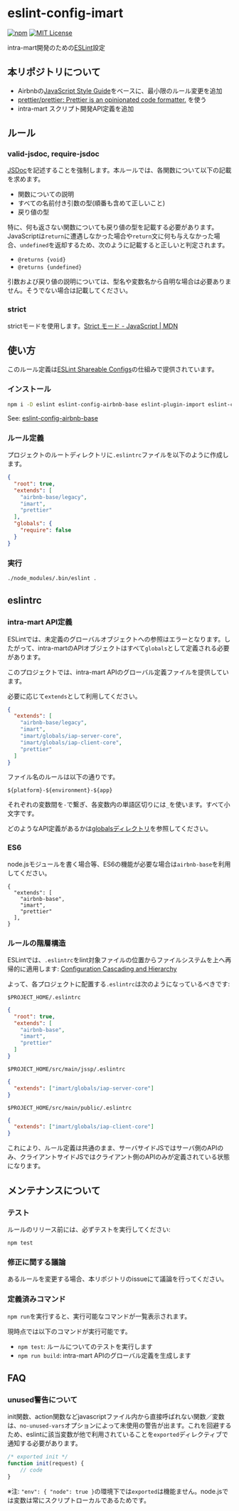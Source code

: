 # eslint-config-imart

[![npm](https://img.shields.io/npm/v/npm.svg)](https://www.npmjs.com/package/eslint-config-imart)
[![MIT License](http://img.shields.io/badge/license-MIT-blue.svg?style=flat)](LICENSE.txt)

intra-mart開発のための[ESLint](http://eslint.org/)設定

## 本リポジトリについて

* Airbnbの[JavaScript Style Guide](https://github.com/airbnb/javascript)をベースに、最小限のルール変更を追加
* [prettier/prettier: Prettier is an opinionated code formatter\.](https://github.com/prettier/prettier) を使う
* intra-mart スクリプト開発API定義を追加

## ルール

### valid-jsdoc, require-jsdoc

[JSDoc](http://usejsdoc.org/)を記述することを強制します。本ルールでは、各関数について以下の記載を求めます。

* 関数についての説明
* すべての名前付き引数の型(順番も含めて正しいこと)
* 戻り値の型

特に、何も返さない関数についても戻り値の型を記載する必要があります。JavaScriptは`return`に遭遇しなかった場合や`return`文に何も与えなかった場合、`undefined`を返却するため、次のように記載すると正しいと判定されます。

* `@returns {void}`
* `@returns {undefined}`

引数および戻り値の説明については、型名や変数名から自明な場合は必要ありません。そうでない場合は記載してください。

### strict

strictモードを使用します。[Strict モード - JavaScript | MDN](https://developer.mozilla.org/ja/docs/Web/JavaScript/Strict_mode)

## 使い方

このルール定義は[ESLint Shareable Configs](http://eslint.org/docs/developer-guide/shareable-configs)の仕組みで提供されています。

### インストール

```sh
npm i -D eslint eslint-config-airbnb-base eslint-plugin-import eslint-config-imart
```

See: [eslint\-config\-airbnb\-base](https://www.npmjs.com/package/eslint-config-airbnb-base)

### ルール定義

プロジェクトのルートディレクトリに`.eslintrc`ファイルを以下のように作成します。

```json
{
  "root": true,
  "extends": [
    "airbnb-base/legacy",
    "imart",
    "prettier"
  ],
  "globals": {
    "require": false
  }
}
```

### 実行

```sh
./node_modules/.bin/eslint .
```

## eslintrc

### intra-mart API定義

ESLintでは、未定義のグローバルオブジェクトへの参照はエラーとなります。したがって、intra-martのAPIオブジェクトはすべて`globals`として定義される必要があります。

このプロジェクトでは、intra-mart APIのグローバル定義ファイルを提供しています。

必要に応じて`extends`として利用してください。

```json
{
  "extends": [
    "airbnb-base/legacy",
    "imart",
    "imart/globals/iap-server-core",
    "imart/globals/iap-client-core",
    "prettier"
  ]
}
```

ファイル名のルールは以下の通りです。

`${platform}-${environment}-${app}`

それぞれの変数間を`-`で繋ぎ、各変数内の単語区切りには`_`を使います。すべて小文字です。

どのようなAPI定義があるかは[globalsディレクトリ](./globals)を参照してください。

### ES6

node.jsモジュールを書く場合等、ES6の機能が必要な場合は`airbnb-base`を利用してください。

```
{
  "extends": [
    "airbnb-base",
    "imart",
    "prettier"
  ],
}
```

### ルールの階層構造

ESLintでは、`.eslintrc`をlint対象ファイルの位置からファイルシステムを上へ再帰的に適用します: [Configuration Cascading and Hierarchy](http://eslint.org/docs/user-guide/configuring#configuration-cascading-and-hierarchy)

よって、各プロジェクトに配置する`.eslintrc`は次のようになっているべきです:

`$PROJECT_HOME/.eslintrc`

```json
{
  "root": true,
  "extends": [
    "airbnb-base",
    "imart",
    "prettier"
  ]
}
```

`$PROJECT_HOME/src/main/jssp/.eslintrc`

```json
{
  "extends": ["imart/globals/iap-server-core"]
}
```

`$PROJECT_HOME/src/main/public/.eslintrc`

```json
{
  "extends": ["imart/globals/iap-client-core"]
}
```

これにより、ルール定義は共通のまま、サーバサイドJSではサーバ側のAPIのみ、クライアントサイドJSではクライアント側のAPIのみが定義されている状態になります。

## メンテナンスについて

### テスト

ルールのリリース前には、必ずテストを実行してください:

```
npm test
```

### 修正に関する議論

あるルールを変更する場合、本リポジトリのissueにて議論を行ってください。

### 定義済みコマンド

`npm run`を実行すると、実行可能なコマンドが一覧表示されます。

現時点では以下のコマンドが実行可能です。

* `npm test`: ルールについてのテストを実行します
* `npm run build`: intra-mart APIのグローバル定義を生成します

## FAQ

### unused警告について

init関数、action関数などjavascriptファイル内から直接呼ばれない関数／変数は、`no-unused-vars`オプションによって未使用の警告が出ます。これを回避するため、eslintに該当変数が他で利用されていることを`exported`ディレクティブで通知する必要があります。

```javascript
/* exported init */
function init(request) {
    // code
}
```

※注: `"env": { "node": true }`の環境下では`exported`は機能ません。node.jsでは変数は常にスクリプトローカルであるためです。

